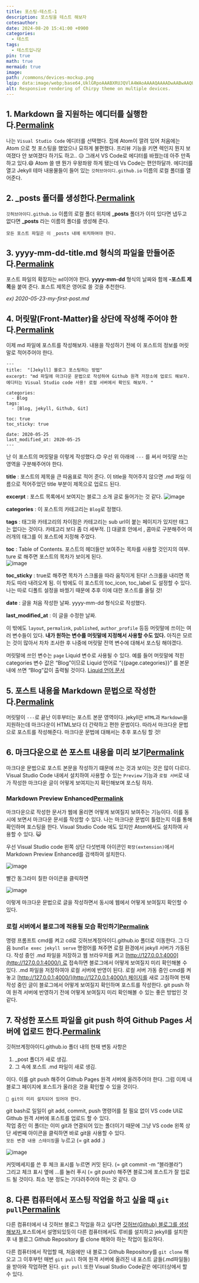 ```yaml
---
title: 포스팅-테스트-1
description: 포스팅을 테스트 해보자
cotesauthor: 
date: 2024-08-20 15:41:00 +0900
categories:
  - 테스트
tags:
  - 테스트입니당
pin: true
math: true
mermaid: true
image: 
path: /commons/devices-mockup.png
lqip: data:image/webp;base64,UklGRpoAAABXRUJQVlA4WAoAAAAQAAAADwAABwAAQUxQSDIAAAARL0AmbZurmr57yyIiqE8oiG0bejIYEQTgqiDA9vqnsUSI6H+oAERp2HZ65qP/VIAWAFZQOCBCAAAA8AEAnQEqEAAIAAVAfCWkAALp8sF8rgRgAP7o9FDvMCkMde9PK7euH5M1m6VWoDXf2FkP3BqV0ZYbO6NA/VFIAAAA
alt: Responsive rendering of Chirpy theme on multiple devices.
---
```

## 1. Markdown 을 지원하는 에디터를 실행한다.[Permalink](https://ansohxxn.github.io/blog/posting/#1-markdown-%EC%9D%84-%EC%A7%80%EC%9B%90%ED%95%98%EB%8A%94-%EC%97%90%EB%94%94%ED%84%B0%EB%A5%BC-%EC%8B%A4%ED%96%89%ED%95%9C%EB%8B%A4 "Permalink")

나는 `Visual Studio Code` 에디터를 선택했다. 집에 Atom이 깔려 있어 처음에는 Atom 으로 첫 포스팅을 했었으나 묘하게 불편했다. 프리뷰 기능을 키면 렉인지 뭔지 보여졌다 안 보여졌다 하기도 하고.. 😥 그래서 VS Code로 에디터를 바꿨는데 아주 만족하고 있다.😄 Atom 쓸 땐 뭔가 우왕좌왕 하게 됐는데 Vs Code는 편안하달까. 에디터를 열고 Jekyll 테마 내용물들이 들어 있는 `깃허브아이디.github.io` 이름의 로컬 폴더를 열어준다.

  

## 2. _posts 폴더를 생성한다.[Permalink](https://ansohxxn.github.io/blog/posting/#2-_posts-%ED%8F%B4%EB%8D%94%EB%A5%BC-%EC%83%9D%EC%84%B1%ED%95%9C%EB%8B%A4 "Permalink")

`깃허브아이디.github.io` 이름의 로컬 폴더 위치에 **_posts** 폴더가 이미 있다면 냅두고 없다면 **_posts** 라는 이름의 폴더를 생성해 준다.

```
모든 포스트 파일은 이 _posts 내에 위치하여야 한다.
```

  

## 3. yyyy-mm-dd-title.md 형식의 파일을 만들어준다.[Permalink](https://ansohxxn.github.io/blog/posting/#3-yyyy-mm-dd-titlemd-%ED%98%95%EC%8B%9D%EC%9D%98-%ED%8C%8C%EC%9D%BC%EC%9D%84-%EB%A7%8C%EB%93%A4%EC%96%B4%EC%A4%80%EB%8B%A4 "Permalink")

포스트 파일의 확장자는 `md`이어야 한다. **yyyy-mm-dd** 형식의 날짜와 함께 **-포스트 제목**을 붙여 준다. 포스트 제목은 영어로 쓸 것을 추천한다.

_ex) 2020-05-23-my-first-post.md_

  

## 4. 머릿말(Front-Matter)을 상단에 작성해 주어야 한다.[Permalink](https://ansohxxn.github.io/blog/posting/#4-%EB%A8%B8%EB%A6%BF%EB%A7%90front-matter%EC%9D%84-%EC%83%81%EB%8B%A8%EC%97%90-%EC%9E%91%EC%84%B1%ED%95%B4-%EC%A3%BC%EC%96%B4%EC%95%BC-%ED%95%9C%EB%8B%A4 "Permalink")

이제 md 파일에 포스트를 작성해보자. 내용을 작성하기 전에 이 포스트의 정보를 머릿말로 적어주어야 한다.

```
---
title:  "[Jekyll] 블로그 포스팅하는 방법"
excerpt: "md 파일에 마크다운 문법으로 작성하여 Github 원격 저장소에 업로드 해보자. 에디터는 Visual Studio code 사용! 로컬 서버에서 확인도 해보자. "

categories:
  - Blog
tags:
  - [Blog, jekyll, Github, Git]

toc: true
toc_sticky: true
 
date: 2020-05-25
last_modified_at: 2020-05-25
---
```

난 이 포스트의 머릿말을 이렇게 작성했다.😊 우선 위 아래에 `---` 를 써서 머릿말 쓰는 영역을 구분해주어야 한다.  

**title** : 포스트의 제목을 큰 따옴표로 적어 준다. 이 title을 적어주지 않으면 .md 파일 이름으로 적어주었던 title 부분이 제목으로 업로드 된다.  

**excerpt** : 포스트 목록에서 보여지는 블로그 소개 글로 들어가는 것 같다. ![image](https://user-images.githubusercontent.com/42318591/82804319-0bab3a80-9ebd-11ea-85fc-d649c9b21c38.png)  

**categories** : 이 포스트의 카테고리는 `Blog`로 정했다.  

**tags** : 태그와 카테고리의 차이점은 카테고리는 sub url이 붙는 페이지가 있지만 태그는 없다는 것이다. 카테고리 보다 좀 더 세부적. [] 대괄호 안에서 , 콤마로 구분해주어 여러개의 태그를 이 포스트에 지정해 주었다.  

**toc** : Table of Contents. 포스트의 헤더들만 보여주는 목차를 사용할 것인지의 여부. ture 로 해주면 포스트의 목차가 보이게 된다.  
![image](https://user-images.githubusercontent.com/42318591/82804649-9b50e900-9ebd-11ea-9941-bc554c49b5cc.png)  

**toc_sticky** : true로 해주면 목차가 스크롤을 따라 움직이게 된다! 스크롤을 내리면 목차도 따라 내려오게 됨. 이 밖에도 이 포스트의 toc_icon, toc_label 도 설정할 수 있다. 나는 따로 디폴트 설정을 바꿨기 때문에 추후 이에 대한 포스트를 올릴 것!

**date** : 글을 처음 작성한 날짜. yyyy-mm-dd 형식으로 작성했다.

**last_modified_at** : 이 글을 수정한 날짜.

이 밖에도 `layout`, `permalink`, `published`, `author_profile` 등등 머릿말에 쓰이는 여러 변수들이 있다. **내가 원하는 변수를 머릿말에 지정해서 사용할 수도 있다.** 아직은 모르는 것이 많아서 차차 조사한 후 나중에 머릿말 전역 변수에 대해서 포스팅 해야겠다.

머릿말에 쓰인 변수는 `page` Liquid 변수로 사용될 수 있다. 예를 들어 머릿말에 적힌 categories 변수 값은 “Blog”이므로 Liquid 언어로 “{{page.categories}}” 를 본문 내에 쓰면 “Blog”값이 출력될 것이다. [Liquid 언어 문서](https://shopify.github.io/liquid/)

  

## 5. 포스트 내용을 Markdown 문법으로 작성한다.[Permalink](https://ansohxxn.github.io/blog/posting/#5-%ED%8F%AC%EC%8A%A4%ED%8A%B8-%EB%82%B4%EC%9A%A9%EC%9D%84-markdown-%EB%AC%B8%EB%B2%95%EC%9C%BC%EB%A1%9C-%EC%9E%91%EC%84%B1%ED%95%9C%EB%8B%A4 "Permalink")

머릿말이 `---`로 끝난 이후부터는 포스트 본문 영역이다. jekyll은 `HTML`과 `Markdown`을 지원하는데 마크다운이 HTML보다 더 간략하고 편한 문법이다. 따라서 마크다운 문법으로 포스트를 작성해준다. 마크다운 문법에 대해서는 추후 포스팅 할 것!

  

## 6. 마크다운으로 쓴 포스트 내용을 미리 보기[Permalink](https://ansohxxn.github.io/blog/posting/#6-%EB%A7%88%ED%81%AC%EB%8B%A4%EC%9A%B4%EC%9C%BC%EB%A1%9C-%EC%93%B4-%ED%8F%AC%EC%8A%A4%ED%8A%B8-%EB%82%B4%EC%9A%A9%EC%9D%84-%EB%AF%B8%EB%A6%AC-%EB%B3%B4%EA%B8%B0 "Permalink")

마크다운 문법으로 포스트 본문을 작성하기 떄문에 쓰는 것과 보이는 것은 많이 다르다. Visual Studio Code 내에서 설치하여 사용할 수 있는 `Preview` 기능과 `로컬 서버`로 내가 작성한 마크다운 글이 어떻게 보여지는지 확인해보며 포스팅 하자.

### Markdown Preview Enhanced[Permalink](https://ansohxxn.github.io/blog/posting/#markdown-preview-enhanced "Permalink")

마크다운으로 작성한 문서가 웹에 올리면 어떻게 보여질지 보여주는 기능이다. 이를 동시에 보면서 마크다운 문서를 작성할 수 있다. 나는 마크다운 문법이 틀렸는지 이를 통해 확인하며 포스팅을 한다. Visual Studio Code 에도 있지만 Atom에서도 설치하여 사용할 수 있다. 😺

우선 Visual Studio code 왼쪽 상단 다섯번재 아이콘인 `확장(extension)`에서 Markdown Preview Enhanced를 검색하여 설치한다.

![image](https://user-images.githubusercontent.com/42318591/82810809-54b5bb80-9eca-11ea-837e-de8f760331a1.png)  

빨간 동그라미 칠한 아이콘을 클릭하면

![image](https://user-images.githubusercontent.com/42318591/82810603-d5c08300-9ec9-11ea-916a-bd819e30f906.png)  

이렇게 마크다운 문법으로 글을 작성하면서 동시에 웹에서 어떻게 보여질지 확인할 수 있다.

  

### 로컬 서버에서 블로그에 적용될 모습 확인하기[Permalink](https://ansohxxn.github.io/blog/posting/#%EB%A1%9C%EC%BB%AC-%EC%84%9C%EB%B2%84%EC%97%90%EC%84%9C-%EB%B8%94%EB%A1%9C%EA%B7%B8%EC%97%90-%EC%A0%81%EC%9A%A9%EB%90%A0-%EB%AA%A8%EC%8A%B5-%ED%99%95%EC%9D%B8%ED%95%98%EA%B8%B0 "Permalink")

명령 프롬프트 cmd를 켜고 cd로 깃허브계정아이디.github.io 폴더로 이동한다. 그 다음 `bundle exec jekyll serve` 명령어를 쳐주면 로컬 환경에서 jekyll 서버가 가동된다. 작성 중인 .md 파일을 저장하고 웹 브라우저를 켜고 [http://127.0.0.1:4000](http://127.0.0.1:4000/) 로 접속하면 블로그에서 어떻게 보여질지 미리 확인해볼 수 있다. .md 파일을 저장하여야 로컬 서버에 반영이 된다. 로컬 서버 가동 중인 cmd를 켜놓고 [http://127.0.0.1:4000/](http://127.0.0.1:4000/) 페이지를 새로 고침하여 현재 작성 중인 글이 블로그에서 어떻게 보여질지 확인하며 포스트를 작성한다. git push 하여 원격 서버에 반영하기 전에 어떻게 보여질지 미리 확인해볼 수 있는 좋은 방법인 것 같다.

  

## 7. 작성한 포스트 파일을 git push 하여 Github Pages 서버에 업로드 한다.[Permalink](https://ansohxxn.github.io/blog/posting/#7-%EC%9E%91%EC%84%B1%ED%95%9C-%ED%8F%AC%EC%8A%A4%ED%8A%B8-%ED%8C%8C%EC%9D%BC%EC%9D%84-git-push-%ED%95%98%EC%97%AC-github-pages-%EC%84%9C%EB%B2%84%EC%97%90-%EC%97%85%EB%A1%9C%EB%93%9C-%ED%95%9C%EB%8B%A4 "Permalink")

깃허브계정아이디.github.io 폴더 내의 현재 변동 사항은

1. _post 폴더가 새로 생김.
2. 그 속에 포스트 .md 파일이 새로 생김.

이다. 이를 git push 해주어 Github Pages 원격 서버에 올려주어야 한다. 그럼 이제 내 블로그 페이지에 포스트가 올라온 것을 확인할 수 있을 것이다.

```
🔔 git이 미리 설치되어 있어야 한다.
```

git bash로 일일이 git add, commit, push 명령어를 칠 필요 없이 VS code UI로 Github 원격 서버에 포스트를 업로드 할 수 있다.  
작업 중인 이 폴더는 이미 git과 연결되어 있는 폴더이기 때문에 그냥 VS code 왼쪽 상단 세번째 아이콘을 클릭하면 바로 git을 사용할 수 있다.  
`모든 변경 내용 스테이징`을 누르고 (= git add .)

![image](https://user-images.githubusercontent.com/42318591/82811879-b9721580-9ecc-11ea-87da-ab950e9b3bc5.png)  

커밋메세지를 쓴 후 체크 표시를 누르면 커밋 된다. (= git commit -m “블라블라”)  
그리고 체크 표시 옆에 …를 눌러 푸시 (= git push) 해주면 블로그에 포스트가 잘 업로드 될 것이다. 최소 1분 정도는 기다려주어야 하는 것 같다. 😥

  

## 8. 다른 컴퓨터에서 포스팅 작업을 하고 싶을 때 `git pull`[Permalink](https://ansohxxn.github.io/blog/posting/#8-%EB%8B%A4%EB%A5%B8-%EC%BB%B4%ED%93%A8%ED%84%B0%EC%97%90%EC%84%9C-%ED%8F%AC%EC%8A%A4%ED%8C%85-%EC%9E%91%EC%97%85%EC%9D%84-%ED%95%98%EA%B3%A0-%EC%8B%B6%EC%9D%84-%EB%95%8C-git-pull "Permalink")

다른 컴퓨터에서 내 깃허브 블로그 작업을 하고 싶다면 [깃허브(Github) 블로그를 생성 해보자.](https://ansohxxn.github.io/blog/i-made-my-blog/)포스트에서 설명되있듯이 다른 컴퓨터에서도 루비를 설치하고 jekyll를 설치한 후 내 블로그 Github Repository 를 clone 해와야 하는 작업이 필요하다.

다른 컴퓨터에서 작업할 때, 처음에만 내 블로그 Github Repository를 `git clone` 해오고 그 이후부턴 매번 `git pull` 하여 원격 서버에 올려진 내 포스트 글들(.md파일들)을 받아와 작업하면 된다. `git pull` 또한 Visual Studio Code같은 에디터상에서 할 수 있다.